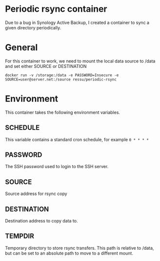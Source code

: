 # Periodic rsync container

Due to a bug in Synology Active Backup, I created a container to sync a given
directory periodically.

# General

For this container to work, we need to mount the local data source to /data
and set either SOURCE or DESTINATION

```
docker run -v /storage:/data -e PASSWORD=Insecure -e SOURCE=user@server.net:/source ressu/periodic-rsync
```

# Environment

This container takes the following environment variables.

## SCHEDULE

This variable contains a standard cron schedule, for example `0 * * * *`

## PASSWORD

The SSH password used to login to the SSH server.

## SOURCE

Source address for rsync copy

## DESTINATION

Destination address to copy data to.

## TEMPDIR

Temporary directory to store rsync transfers. This path is relative to /data,
but can be set to an absolute path to move to a different mount.
